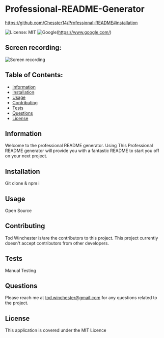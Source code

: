 # Professional-README-Generator

https://github.com/Chesster14/Professional-README#installation


![License: MIT](https://custom-icon-badges.demolab.com/badge/license-MIT-yellowgreen.svg?logo=law)
![Google](https://custom-icon-badges.demolab.com/badge/Google-grey?logo=google&logoColor=red)(https://www.google.com/)

## Screen recording:
![Screen recording](https://drive.google.com/file/d/1IsRUkpMGisLywlT5uRRX0Dn529ND9x04/view)

## Table of Contents:

- [Information](#information)
- [Installation](#installation)
- [Usage](#usage)
- [Contributing](#contributing)
- [Tests](#tests)
- [Questions](#questions)
- [License](#license)


## Information
  Welcome to the professional README generator.
  Using This Professional README generator will provide you with a fantastic README to start you off on your next project.

## Installation
Git clone <URL> & npm i

## Usage
Open Source

## Contributing
  Tod Winchester is/are the contributors to this project. 
  This project currently doesn't accept contributors from other developers.

## Tests
Manual Testing

## Questions
  Please reach me at tod.winchester@gmail.com for any questions related to the project.

## License
This application is covered under the MIT Licence